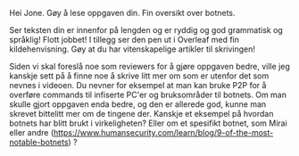Hei Jone. Gøy å lese oppgaven din. Fin oversikt over botnets. 

Ser teksten din er innenfor på lengden og er ryddig og god grammatisk og språklig! Flott jobbet! I tillegg ser den pen ut i Overleaf med fin kildehenvisning. Gøy at du har vitenskapelige artikler til skrivingen!

Siden vi skal foreslå noe som reviewers for å gjøre oppgaven bedre, ville jeg kanskje sett på å finne noe å skrive litt mer om som er utenfor det som nevnes i videoen. Du nevner for eksempel at man kan bruke P2P for å overføre commands til infiserte PC'er og bruksområder til botnets. Om man skulle gjort oppgaven enda bedre, og den er allerede god, kunne man skrevet bittelitt mer om de tingene der. Kanskje et eksempel på hvordan botnets har blitt brukt i virkeligheten? Eller om et spesifikt botnet, som Mirai eller andre (https://www.humansecurity.com/learn/blog/9-of-the-most-notable-botnets) ? 

